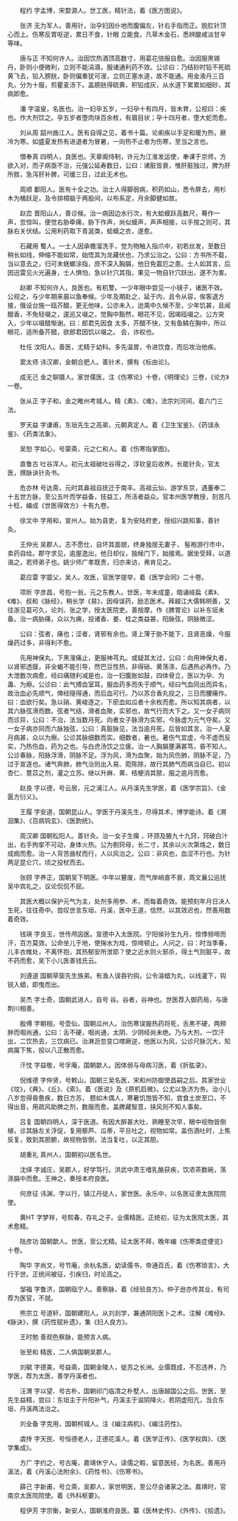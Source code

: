 <!-- { "loadSidebar": true } -->
　　程约 字孟博，宋婺源人。世工医，精针法，着《医方图说》。

　　张济 无为军人。善用针，治孕妇因仆地而腹偏左，针右手指而正。脱肛针顶心而上。伤寒反胃呕逆，累日不食，针眼 立能食。凡草木金石，悉辨酸咸淡甘辛等味。

　　唐与正 不知何许人。治因饮热酒顶高数寸，用葛花倍服自愈。治因服黑锡丹，卧则小便微利，立则不能涓滴，服诸通利药不效。公诊曰：乃结砂时铅不死硫黄飞去，铅入膀胱，卧则偏重犹可溲，立则正塞水道，故不能通。用金液丹三百丸，分为十服，煎瞿麦汤下。盖膀胱得硫黄，积铅成灰，从水道下累累如细砂，其病即愈。

　　潘  字温叟，名医也。治一妇孕五岁，一妇孕十有四月，皆未育，公视曰：疾也。作大剂饮之。孕五岁者堕肉块百余枚，有眉目状；孕十四月者，堕大蛇而愈。

　　刘从周 韶州曲江人。医有自得之见，着书十篇。论痢疾以手足和暖为热，厥冷为寒。如盛夏发热有进退者为冒暑，一向热不止者为伤寒，至当之言也。

　　僧奉真 四明人，良医也。天章阁侍制，许元为江淮发运使，奉课于京师，方欲入对，而子病亟不治，元强公延寿数日，公曰：诸脏皆衰，惟肝脏独过，脾为肝所胜，急泻肝补脾，可缓三日，过此无术也。

　　周顺 鄱阳人。医有十全之功。治士人得脚弱病，积药如山，悉令屏去，用杉木为桶跃足，及令排樟脑于两股间，以布系定，月余脚健如故。

　　赵峦 晋阳山人，善诊候。治一病因边水行次，有大蛤蟆跃高数尺，蓦作一声，忽惊叫，便觉右胁牵痛，胁下作声，尚似蟆声，声声相接，以手按之则可，其脉右关伏结。公用利药取下青涎类，蛤蟆之衣，遂愈。

　　石藏用 蜀人。一士人因承檐溜洗手，觉为物触入指爪中，初若丝发，至数日稍长如线，伸缩不能如常，始悟其为龙藏伏也，乃求公治之。公曰：方书所不载，当以意去之，归可末蜣螂涂指，庶不深入胸膈，他日免震厄之患。士人如其言，后因迅雷见火光遍身，士人惧怕，急以针穴其指，果见一物自针穴跃出，遂不为害。

　　赵卿 不知何许人，良医也。有机警。一少年眼中尝见一小镜子，诸医不效。公视之，与少年期来晨以鱼奉候。少年及期赴之，延于内，且令从容，俟客退方接，俄设台施一瓯芥醋，更无他味，公亦未入，迨禺中久候不至，少年饥甚，且闻醋香，不免轻啜之，逡巡又啜之，觉胸中豁然，眼花不见，因竭瓯啜之。公方突入，少年以啜醋惭谢。曰：郎君先因食 太多，芥醋不快，又有鱼鳞在胸中，所以眼花，适所备芥醋，欲郎君因饥以啜之。 会，诈权也。

　　杜任 汶阳人。善医，尤精于幼科。多先温胃，令进饮食，而后攻治他疾。

　　窦太师 讳汉卿，金朝合肥人。善针术，撰有《标由论》。

　　成无己 金之聊摄人。家世儒医，注《伤寒论》十卷，《明理论》三卷，《论方》一卷。

　　张从正 字子和，金之睢州考城人。精《素》、《难》，法宗刘河间，着六门三法。

　　罗天益 字谦甫，东垣先生之高弟，元朝真定人。着《卫生宝鉴》、《药误永鉴》、《药类法象》。

　　吴恕 字如心，号蒙斋，元之仁和人。着《伤寒指掌图》。

　　直鲁古 吐谷浑人。初元太祖破吐谷得之，淳钦皇后收养。长能针灸，官太医，撰脉诀针灸书。

　　危亦林 号达斋，元时其鼻祖自抚迁于南丰。高祖云仙，游学东京，遇董奉二十五世方脉，至公五叶而学益备，技益工，所活者益众。官本州医学教授，刻苦凡十稔，编成《世医得效方》十有九卷。

　　徐文中 字用和，宣州人。始为县吏，复为安陆府吏，授绍兴路知事，善针灸。

　　王仲光 吴郡人，志不愿仕，自坏其面貌，终身独居无妻子， 髻袍游行市中，卖药自给。郡守求见，逾屋逸出，他日却仪，独候门下，始接焉。据坐受拜，以道诲之，若师弟子也。姚少师广孝既贵，归亦来访，弗肯见之。

　　葛应雷 字震父，吴人。攻医，官医学提举，着《医学会同》二十卷。

　　项昕 字彦昌，号抱一翁，元之东教人。世医，年未成童，暗诵岐扁《素》、《难》、叔和《脉经》，稍长学《易》，因母误药，励志医术。拜越江大儒韩明善，又往浙见葛可久，论刘、张之学，授太医院吏。善按摩，作《脾胃论》以补东垣未备。治一病胁痛，众以为痈，投诸香、姜、桂之类益甚，阳脉弦，阴脉微涩。

　　公曰：弦者，痛也；涩者，肾邪有余也。肾上薄于胁不能下，且肾恶燥，今服燥药过多，非得利不愈。

　　先用神保丸，下黑溲痛止，更服神芎丸。或疑其太过，公曰：向用神保丸者，以肾邪透膜，非全蝎不能引导，然巴豆性热，非得硝、黄荡涤，后遇热必再作。乃大泄数次病愈，经曰痛随利减是也，治一妇腹胀如鼓，四体骨立，医以为孕、为蛊、为瘵。公诊曰：此气搏血室耳，服血药多而失于顺气，经曰气血同出而异名，故治血必先顺气，俾经隧得通，而后血可行。乃以苏合香丸投之，三日而腰痛作。曰：血欲行矣。急以硝、黄峻逐之，下瘀血如瓜者十余枚而愈。所以知其病者，以其六脉弦滑而数。弦者气结，滑者血聚，实邪也，故气行而大下之。又一女子病同而诊异，公曰：不治，法当数月死。向者女子脉滑为实邪，今脉虚为元气夺矣。又一女子病亦同而六脉独弦，公曰：真脏脉见，法当逾月死。后皆如其言。治一人夏月病甚，众以为瘵。公诊其脉细数而实。细数者，暑也。暑伤气宜虚，今不虚而反实，乃热伤血，药为之也。与白虎汤饮之立瘥。治一人胸膈壅满甚笃，昏不知人。公诊春脉，阳脉浮滑，阴脉不足。浮为风，滑为血聚，始为风伤肺，阴脉不足，乃过于宣逐也。诸气奔肺，肺气治则出入易、菀陈除，故行其肺气而病当自已。初以杏仁、薏苡之剂，灌之立苏。继以升麻、黄、桔梗消其脓，服之逾月而愈。

　　赵良 字以德，号云居，元之浦江人。从丹溪先生学医，着《医学宗旨》、《金匮方衍义》。

　　王履 字安道，国朝昆山人。学医于丹溪先生，尽得其术，博学能诗。着《溯洄集》、《百病钩玄》、《医韵统》。

　　周汉卿 国朝松阳人。善针灸。治一女子生瘰 ，环颈及腋九十九窍，窍破白汁出，右手拘挛不可动，身体火热。公为剔窍母，长二寸，其余以火次第烙之，数日成痂而愈。治一人背苦曲杖而行，人以风治之。公曰：非风也，血涩不行也。为针两足昆仑穴，顷之投杖而去。

　　张颐 字养正，国朝吴下明医。中年以瞽废，而气岸峭直不衰，周文襄公巡抚吴中宾礼之，议论侃侃不屈。

　　其医大概以保护元气为主，处剂多用参、术，而每着奇效。能预刻年月日决人生死，往往奇中。尝叹世言东垣、丹溪，医中王道，信然，以其效迟也，然善用数着奇效。

　　钱瑛 字良玉，世传颅囟医。宣德中入太医院。宁阳侯孙生九月，惊悸频啼而汗，百方莫效。公命坐儿于地，使掬水为戏，惊啼顿止。人问之，曰：时当季春，儿丰衣帷处，不离怀抱，其热郁安所泄耶？使之近水则火邪杀，得土气则脏平，故不药而愈，吴下小儿医善钱氏云。

　　刘遵道 国朝草窗先生族弟。有渔人误吞钓钩，公令溶蜡为丸，以线灌下，钩锐入蜡，即曳而出。

　　吴杰 字士奇，国朝武进人，自号 谷。谷者，谷神也。世医荐入御药局，与唐荆川相善。

　　殷傅 字朝相，号壶仙，国朝瓜州人。治伤寒误服热药将死，舌黑不硬，两颊肿而咽尚通，公曰：舌不硬，咽尚通，太阴、少阴经尚未绝。乃与大剂，一饮汗出，二饮热去，三饮病已。治淋沥忽变口噤厥逆，他医以为风，公诊尺脉沉大，知病属下焦，投以八正散而愈。

　　汗忱 字益敬，号孚庵，国朝歙人。因体弱与母病习医，着《折肱录》。

　　倪维德 字仲贤，号敕山，国朝三吴名医，宋和州防御使昌嗣之后。其家世业《坟》，《典》、《丘》、《索》。着《医说》及《原机启微》。公尤以急济为务。治小儿八岁忽得昏惫疾，数日方苏， 戆如木偶人，寒暑饥饱皆不知，尝食土炭至口，不得出音，用疏风助脾之剂，数服而愈。盖脾藏智意，挟风则不知人事矣。

　　吕复 国朝四明人，深于医道。有因大醉甚大吐，熟睡至次早，眼中视物皆倒植，诊其脉左关浮促，复用藜芦、瓜蒂，平旦吐之，视物如常。盖伤酒吐时，上焦反复，致到其胆腑，故视物皆倒，法当复吐，以正其胆。

　　胡重礼 真州人，国朝初以医名世。

　　沈绎 字诚庄，吴郡人，好学笃行。洪武中肃王嗜乳酪获疾，饮浓茶数碗，荡涤膈中而愈。王神之，奏授本府良医。

　　何彦征 讳渊，字以行，镇江丹徒人，家世医。永乐中，以名医征隶太医院院使。

　　黄HT  字梦祥，号熙春，存礼之子。业儒精医。正统初，征为太医院太医，其术愈精。

　　陆彦功 国朝歙人。世医，至公尤精。征太医不拜，晚年编《伤寒类症便览》十卷。

　　陶华 字尚文，号节庵，余杭名医，幼读儒书，帝通百氏，着《伤寒琐言》，大行于世。正统间被征，引疾归，时论高之。

　　邹福 字鲁济，国朝瓯宁人。善察脉，着《经验良方》。仲子逊亦传其业，有司荐为医官，不就。

　　熊宗立 号道轩，国朝建阳人。从刘剡学，兼通阴阳医卜之术。注解《难经》、《脉诀》，撰《药性赋补遗》，集《妇人良方》。

　　王时勉 善观色察脉，能预言人病。

　　张至和 精医，二人俱国朝吴郡人。

　　刘毓 字德美，号益斋，国朝金陵人，徙苏之长洲。业儒既成，不忍违养，乃学医，荐为太医，善学丹溪者也。

　　汪渭 字以望、号古朴，国朝祁门临清之朴墅人，出唐越国公之后。世医，至先生益精，尝曰：东垣主于升阳补气，丹溪主于滋阴降火，若阴虚阳亢，当合东垣、丹溪两法治之。

　　刘全备 字克用，国朝柯城人。注《编注病机》、《编注药性》。

　　虞抟 字天民、号恒德老人，正德花溪人。着《医学正传》、《医学权舆》、《医学集成》。

　　方广 字约之，号古庵，嘉靖休宁人。读儒之暇，留意医经，为名医。善用丹溪法，着《丹溪心法附余》、《药性书》、《伤寒书》。

　　薛己 字新甫，号立斋，吴郡人，家世明医，至公尽会诸家之法。嘉靖时，官南京太医院院使。着《外科枢要》。

　　程伊芳 字宗衡，新安人，国朝淮府良医。纂《医林史传》、《外传》、《拾遗》。

